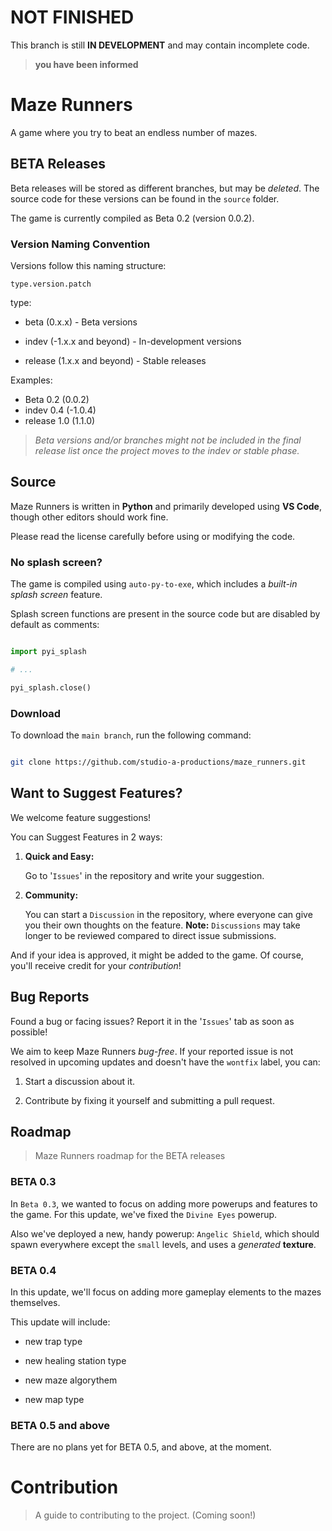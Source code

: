 # NOT FINISHED

This branch is still **IN DEVELOPMENT** and may contain incomplete code. 

> **you have been informed**

# Maze Runners

A game where you try to beat an endless number of mazes.

## BETA Releases

Beta releases will be stored as different branches, but may be *deleted*. The source code for these versions can be found in the `source` folder.

The game is currently compiled as Beta 0.2 (version 0.0.2).

### Version Naming Convention

Versions follow this naming structure:

`type.version.patch`

type:

- beta (0.x.x) - Beta versions

- indev (-1.x.x and beyond) - In-development versions

- release (1.x.x and beyond) - Stable releases

Examples:
- Beta 0.2 (0.0.2)
- indev 0.4 (-1.0.4)
- release 1.0 (1.1.0)

> *Beta versions and/or branches might not be included in the final release list once the project moves to the indev or stable phase.*

## Source

Maze Runners is written in **Python** and primarily developed using **VS Code**, though other editors should work fine.

Please read the license carefully before using or modifying the code.

### No splash screen?

The game is compiled using `auto-py-to-exe`, which includes a *built-in splash screen* feature.

Splash screen functions are present in the source code but are disabled by default as comments:

```python

import pyi_splash 

# ...

pyi_splash.close()

```

### Download

To download the `main branch`, run the following command:
```bash

git clone https://github.com/studio-a-productions/maze_runners.git

```

## Want to Suggest Features?

We welcome feature suggestions!

You can Suggest Features in 2 ways:

1.  **Quick and Easy:**
    
    Go to '`Issues`' in the repository and write your suggestion.

2.  **Community:**

    You can start a `Discussion` in the repository, where everyone can give you their own thoughts on the feature. **Note:** `Discussions` may take longer to be reviewed compared to direct issue submissions.

And if your idea is approved, it might be added to the game. Of course, you'll receive credit for your *contribution*!

## Bug Reports

Found a bug or facing issues? Report it in the '`Issues`' tab as soon as possible!

We aim to keep Maze Runners *bug-free*. If your reported issue is not resolved in upcoming updates and doesn't have the `wontfix` label, you can:

1. Start a discussion about it.

2. Contribute by fixing it yourself and submitting a pull request.

## Roadmap

>Maze Runners roadmap for the BETA releases

### BETA 0.3

In `Beta 0.3`, we wanted to focus on adding more powerups and features to the game. For this update, we've fixed the `Divine Eyes` powerup.

Also we've deployed a new, handy powerup: `Angelic Shield`, which should spawn everywhere except the `small` levels, and uses a *generated* **texture**.

### BETA 0.4

In this update, we'll focus on adding more gameplay elements to the mazes themselves.

This update will include:

- new trap type

- new healing station type

- new maze algorythem

- new map type

### BETA 0.5 and above

There are no plans yet for BETA 0.5, and above, at the moment.

# Contribution 
> A guide to contributing to the project. (Coming soon!)